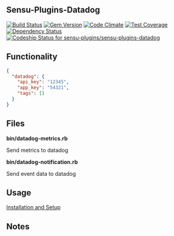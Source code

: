## Sensu-Plugins-Datadog

[![Build Status](https://travis-ci.org/sensu-plugins/sensu-plugins-datadog.svg?branch=master)](https://travis-ci.org/sensu-plugins/sensu-plugins-datadog)
[![Gem Version](https://badge.fury.io/rb/sensu-plugins-datadog.svg)](http://badge.fury.io/rb/sensu-plugins-datadog)
[![Code Climate](https://codeclimate.com/github/sensu-plugins/sensu-plugins-datadog/badges/gpa.svg)](https://codeclimate.com/github/sensu-plugins/sensu-plugins-datadog)
[![Test Coverage](https://codeclimate.com/github/sensu-plugins/sensu-plugins-datadog/badges/coverage.svg)](https://codeclimate.com/github/sensu-plugins/sensu-plugins-datadog)
[![Dependency Status](https://gemnasium.com/sensu-plugins/sensu-plugins-datadog.svg)](https://gemnasium.com/sensu-plugins/sensu-plugins-datadog)
[ ![Codeship Status for sensu-plugins/sensu-plugins-datadog](https://codeship.com/projects/5e9844c0-b191-0132-e195-32bd639983ea/status?branch=master)](https://codeship.com/projects/69880)

## Functionality
```json
{
  "datadog": {
    "api_key": "12345",
    "app_key": "54321",
    "tags": []
  }
}
```
## Files

**bin/datadog-metrics.rb**

Send metrics to datadog

**bin/datadog-notification.rb**

Send event data to datadog

## Usage

[Installation and Setup](https://github.com/sensu-plugins/documentation/blob/master/user_docs/installation_instructions.md)

## Notes
